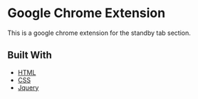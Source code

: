 # Google Chrome Extension

This is a google chrome extension for the standby tab section.


## Built With

* [HTML](https://developer.mozilla.org/en-US/docs/Web/HTML)
* [CSS](https://developer.mozilla.org/en-US/docs/Web/CSS)
* [Jquery](https://jquery.com/)
